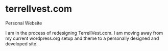 # terrellvest.com
Personal Website

I am in the process of redesigning TerrellVest.com. I am moving away from my current wordpress.org setup and theme to a personally designed and developed site. 
